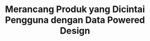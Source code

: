 ---
layout:   certificate
title:    "Merancang Produk yang Dicintai Pengguna dengan Data Powered Design"
slug:     skillacademy-datapowered
category: skillacademy
issuer:   "Skill Academy"
---